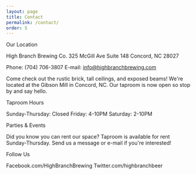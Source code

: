 ```yaml
---
layout: page
title: Contact
permalink: /contact/
order: 5
---
```


Our Location

High Branch Brewing Co.
325 McGill Ave Suite 148
Concord, NC 28027

Phone: (704) 706-3807
E-mail: info@highbranchbrewing.com

Come check out the rustic brick, tall ceilings, and exposed beams! We're located at the Gibson Mill in Concord, NC. Our taproom is now open so stop by and say hello.

Taproom Hours

Sunday-Thursday: Closed
Friday: 4-10PM
Saturday: 2-10PM

Parties & Events

Did you know you can rent our space? Taproom is available for rent Sunday-Thursday. Send us a message or e-mail if you're interested!

Follow Us

Facebook.com/HighBranchBrewing
Twitter.com/highbranchbeer